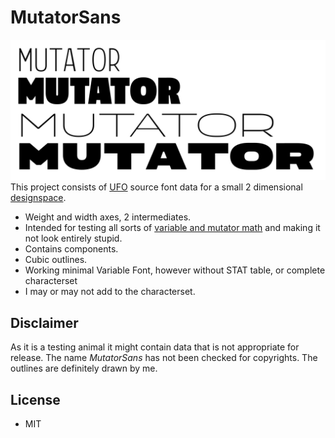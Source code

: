 # MutatorSans
![](mutatormasters.png	)
This project consists of [UFO](http://unifiedfontobject.org) source font data for a small 2 dimensional [designspace](https://github.com/LettError/designSpaceDocument).

* Weight and width axes, 2 intermediates.
* Intended for testing all sorts of [variable and mutator math](https://github.com/LettError/MutatorMath) and making it not look entirely stupid.
* Contains components.
* Cubic outlines.
* Working minimal Variable Font, however without STAT table, or complete characterset
* I may or may not add to the characterset.

## Disclaimer
As it is a testing animal it might contain data that is not appropriate for release. The name *MutatorSans* has not been checked for copyrights. The outlines are definitely drawn by me.

## License
* MIT